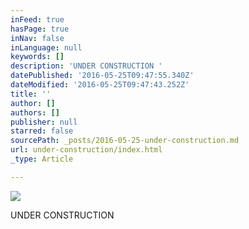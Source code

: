 ```yaml
---
inFeed: true
hasPage: true
inNav: false
inLanguage: null
keywords: []
description: 'UNDER CONSTRUCTION '
datePublished: '2016-05-25T09:47:55.340Z'
dateModified: '2016-05-25T09:47:43.252Z'
title: ''
author: []
authors: []
publisher: null
starred: false
sourcePath: _posts/2016-05-25-under-construction.md
url: under-construction/index.html
_type: Article

---
```

![](https://the-grid-user-content.s3-us-west-2.amazonaws.com/dabc07b2-984a-45a5-b556-92c6ebf16ce7.jpg)

UNDER CONSTRUCTION
